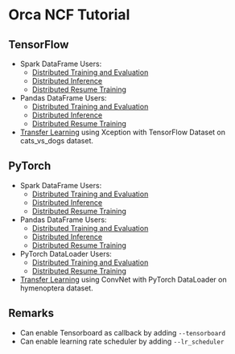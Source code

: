 # Orca NCF Tutorial

## TensorFlow
- Spark DataFrame Users:
    - [Distributed Training and Evaluation](tf_train_spark_dataframe.py)
    - [Distributed Inference](tf_predict_spark_dataframe.py)
    - [Distributed Resume Training](tf_resume_spark_dataframe.py)
- Pandas DataFrame Users:
    - [Distributed Training and Evaluation](tf_train_xshards.py)
    - [Distributed Inference](tf_predict_xshards.py)
    - [Distributed Resume Training](tf_resume_xshards.py)
- [Transfer Learning](../tf/transfer_learning.py) using Xception with TensorFlow Dataset on cats_vs_dogs dataset.

## PyTorch
- Spark DataFrame Users:
    - [Distributed Training and Evaluation](pytorch_train_spark_dataframe.py)
    - [Distributed Inference](pytorch_predict_spark_dataframe.py)
    - [Distributed Resume Training](pytorch_resume_spark_dataframe.py)
- Pandas DataFrame Users:
    - [Distributed Training and Evaluation](pytorch_train_xshards.py)
    - [Distributed Inference](pytorch_predict_xshards.py)
    - [Distributed Resume Training](pytorch_resume_xshards.py)
- PyTorch DataLoader Users:
    - [Distributed Training and Evaluation](pytorch_train_dataloader.py)
    - [Distributed Resume Training](pytorch_resume_dataloader.py)
- [Transfer Learning](../pytorch/transfer_learning/train.py) using ConvNet with PyTorch DataLoader on hymenoptera dataset.

## Remarks
- Can enable Tensorboard as callback by adding `--tensorboard`
- Can enable learning rate scheduler by adding `--lr_scheduler`
